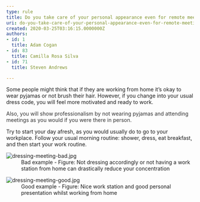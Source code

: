 ```yaml
---
type: rule
title: Do you take care of your personal appearance even for remote meetings?
uri: do-you-take-care-of-your-personal-appearance-even-for-remote-meetings
created: 2020-03-25T03:16:15.0000000Z
authors:
- id: 1
  title: Adam Cogan
- id: 83
  title: Camilla Rosa Silva
- id: 71
  title: Steven Andrews

---
```




<span class='intro'> <p>Some people might think that if they are working from home it’s okay to wear pyjamas or not brush their hair. However, if you change into your usual dress code, you will feel more motivated and ready to work.<br></p><span style="color&#58;#333333;">​​Also, you will show professionalism by not wearing pyjamas​ and attending meetings as you would if you were there in person.​​</span><br> </span>

<p>​Try to start your day afresh, as you would usually do&#160;to go to your workplace. Follow your usual morning routine&#58; shower, dress, eat breakfast, and then start your work routine.<br></p><dl class="badImage"><dt>
      <img src="/PublishingImages/dressing-meeting-bad.jpg" alt="dressing-meeting-bad.jpg" />
   </dt><dd>Bad example - Figure&#58; Not dressing accordingly or not having a work station from home can drastically reduce your concentration</dd></dl><dl class="goodImage"><dt>
         <img src="/PublishingImages/dressing-meeting-good.jpg" alt="dressing-meeting-good.jpg" />
      </dt><dd>Good example - Figure&#58; Nice work station and good personal presentation whilst&#160;working ​from home<span style="color&#58;#444444;">​</span><span style="color&#58;#444444;">​</span></dd></dl>


